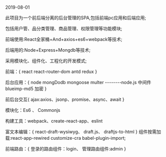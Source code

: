 2019-08-01

此项目为一个前后端分离的后台管理的SPA,包括前端pc应用和后端应用;

包括用户管、品分类管理、商品管理、权限管理等功能模块;

前端使用:React全家桶+And+axios+es6+webpack等技术;

后端用的:Node+Express+Mongdb等技术;

采用模块化、组件化、工程化的开发模式;

前端：{
    react
    react-router-dom
    antd
    redux
  }

后台应用：{
  node 
  mongDodb
  mongoose
  multer --------node.js 中间件
  blueimp-md5 加密
}

前后台交互{
  ajax:axios、jsonp、promise、async、await
}

模块化：Es6 、 Commonjs
  
构建工具：webpack、create-react-app、eslint

富文本编辑：{
  react-draft-wysiwyg、
  draft.js、
  draftjs-to-html
}
组件按需加载:react-app-rewired customize-cra babel-plugin-import;

前端路由：{
  登录的路由组件：login、
  管理路由组件:admin
}



